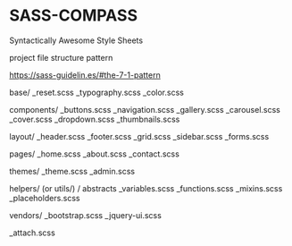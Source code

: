 # SASS-COMPASS
Syntactically Awesome Style Sheets

project file structure pattern

https://sass-guidelin.es/#the-7-1-pattern

base/
	_reset.scss
	_typography.scss
	_color.scss

components/
	_buttons.scss
	_navigation.scss
	_gallery.scss
	_carousel.scss
	_cover.scss
	_dropdown.scss
	_thumbnails.scss

layout/
	_header.scss
	_footer.scss
	_grid.scss
	_sidebar.scss
	_forms.scss

pages/
	_home.scss
	_about.scss
	_contact.scss

themes/
	_theme.scss
	_admin.scss

helpers/ (or utils/) / abstracts
	_variables.scss
	_functions.scss
	_mixins.scss
	_placeholders.scss

vendors/
	_bootstrap.scss
	_jquery-ui.scss

_attach.scss
